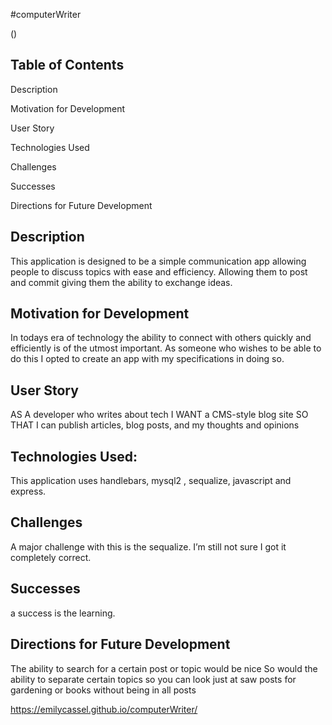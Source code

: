 #computerWriter


(![]())


## Table of Contents
Description

Motivation for Development

User Story

Technologies Used

Challenges

Successes

Directions for Future Development

## Description
This application is designed to be a simple communication app allowing people to discuss topics with ease and efficiency. Allowing them to post and commit giving them the ability to exchange ideas.

## Motivation for Development
In todays era of technology the ability to connect with others quickly and efficiently is of the utmost important. As someone who wishes to be able to do this I opted to create an app with my specifications in doing so. 

## User Story
AS A developer who writes about tech
I WANT a CMS-style blog site
SO THAT I can publish articles, blog posts, and my thoughts and opinions

## Technologies Used: 
This application uses handlebars, mysql2 , sequalize, javascript and express. 


## Challenges 
A major challenge with this is the sequalize. I’m still not sure I got it completely correct. 

## Successes
a success is the learning. 


## Directions for Future Development
The ability to search for a certain post or topic would be nice
So would the ability to separate certain topics so you can look just at saw posts for gardening or books without being in all posts


https://emilycassel.github.io/computerWriter/